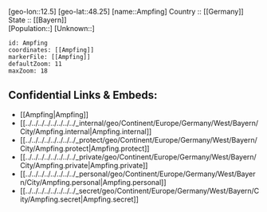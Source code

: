 ﻿---
location: [48.25,12.5] 
mapzoom: [7,12] 
mapmarker: city 
type: City
tags:
- geo/City


SpocWebEntityId: 28805
isDeleted: false
confidential: public

---
[geo-lon::12.5] 
[geo-lat::48.25] 
[name::Ampfing] 
Country :: [[Germany]]  
State :: [[Bayern]]  
[Population::] 
[Unknown::] 


```leaflet
id: Ampfing
coordinates: [[Ampfing]] 
markerFile: [[Ampfing]] 
defaultZoom: 11 
maxZoom: 18
```


## Confidential Links & Embeds: 
- [[Ampfing|Ampfing]]  
- [[../../../../../../../../_internal/geo/Continent/Europe/Germany/West/Bayern/City/Ampfing.internal|Ampfing.internal]] 
- [[../../../../../../../../_protect/geo/Continent/Europe/Germany/West/Bayern/City/Ampfing.protect|Ampfing.protect]] 
- [[../../../../../../../../_private/geo/Continent/Europe/Germany/West/Bayern/City/Ampfing.private|Ampfing.private]] 
- [[../../../../../../../../_personal/geo/Continent/Europe/Germany/West/Bayern/City/Ampfing.personal|Ampfing.personal]] 
- [[../../../../../../../../_secret/geo/Continent/Europe/Germany/West/Bayern/City/Ampfing.secret|Ampfing.secret]] 
